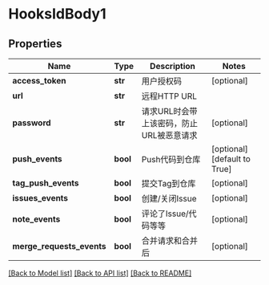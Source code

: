 # HooksIdBody1

## Properties
Name | Type | Description | Notes
------------ | ------------- | ------------- | -------------
**access_token** | **str** | 用户授权码 | [optional] 
**url** | **str** | 远程HTTP URL | 
**password** | **str** | 请求URL时会带上该密码，防止URL被恶意请求 | [optional] 
**push_events** | **bool** | Push代码到仓库 | [optional] [default to True]
**tag_push_events** | **bool** | 提交Tag到仓库 | [optional] 
**issues_events** | **bool** | 创建/关闭Issue | [optional] 
**note_events** | **bool** | 评论了Issue/代码等等 | [optional] 
**merge_requests_events** | **bool** | 合并请求和合并后 | [optional] 

[[Back to Model list]](../README.md#documentation-for-models) [[Back to API list]](../README.md#documentation-for-api-endpoints) [[Back to README]](../README.md)

